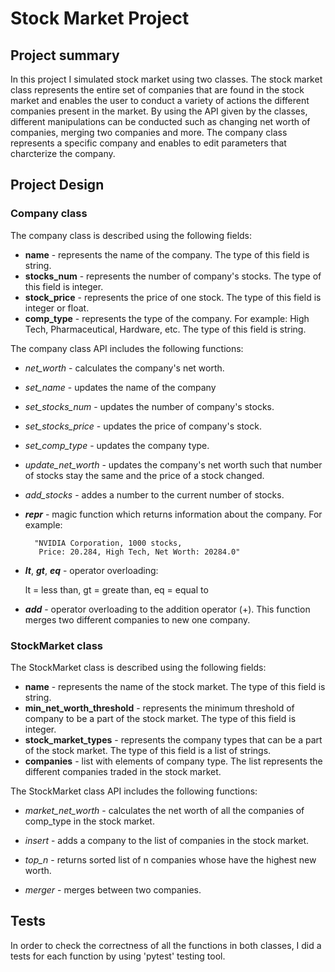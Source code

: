 # **Stock Market Project**

## Project summary
In this project I simulated stock market using two classes. The stock market class represents the entire set of companies that are found in the stock market and enables the user to conduct a variety of actions the different companies present in the market. By using the API given by the classes, different manipulations can be conducted such as changing net worth of companies, merging two companies and more. The company class represents a specific company and enables to edit parameters that charcterize the company. 

##  Project Design

### Company class
The company class is described using the following fields: 
* **name** - represents the name of the company. The type of this field is string. 
* **stocks_num** - represents the number of company's stocks. The type of this field is integer. 
* **stock_price** - represents the price of one stock. The type of this field is integer or float.
* **comp_type** - represents the type of the company. For example: High Tech, Pharmaceutical, Hardware, etc. The type of this field is string. 

The company class API includes the following functions:

* *net_worth* - calculates the company's net worth. 

* *set_name* - updates the name of the company

* *set_stocks_num* - updates the number of company's stocks. 

* *set_stocks_price* - updates the price of company's stock.

* *set_comp_type* - updates the company type.

* *update_net_worth* - updates the company's net worth such that number of stocks stay the same and the price of a stock changed. 

* *add_stocks* - addes a number to the current number of stocks. 

* *__repr__* - magic function which returns information about the company. 
For example: 
    
        "NVIDIA Corporation, 1000 stocks, 
         Price: 20.284, High Tech, Net Worth: 20284.0"

* *__lt__*, *__gt__*, *__eq__* - operator overloading: 

    lt = less than, gt = greate than, eq = equal to 

* *__add__* - operator overloading to the addition operator (+). This function merges two different companies to new one company. 

### StockMarket class
The StockMarket class is described using the following fields: 
* **name** - represents the name of the stock market. The type of this field is string. 
* **min_net_worth_threshold** - represents the minimum threshold of company to be a part of the stock market. The type of this field is integer. 
* **stock_market_types** - represents the company types that can be a part of the stock market. The type of this field is a list of strings.
* **companies** - list with elements of company type. The list represents the different companies traded in the stock market.

The StockMarket class API includes the following functions:

* *market_net_worth* - calculates the net worth of all the companies of comp_type in the stock market. 

* *insert* - adds a company to the list of companies in the stock market.

* *top_n* - returns sorted list of n companies whose have the highest new worth. 

* *merger* - merges between two companies. 

## Tests
In order to check the correctness of all the functions in both classes, I did a tests for each function by using 'pytest' testing tool.



